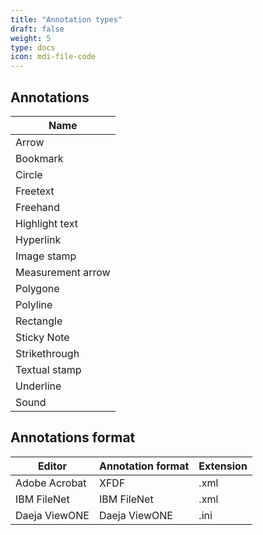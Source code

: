 ```yaml
---
title: "Annotation types"
draft: false
weight: 5
type: docs
icon: mdi-file-code
---
```

## Annotations

| Name                  |
| --------------------- |
| Arrow                 |
| Bookmark              |
| Circle                |
| Freetext              |
| Freehand              |
| Highlight text        |
| Hyperlink             |
| Image stamp           |
| Measurement arrow     |
| Polygone              |
| Polyline              |
| Rectangle             |
| Sticky Note           |
| Strikethrough         |
| Textual stamp         |
| Underline             |
| Sound                 |

## Annotations format

| Editor            | Annotation format | Extension |
| ----------------- | ----------------- | --------- |
| Adobe Acrobat     | XFDF              | .xml      |
| IBM FileNet       | IBM FileNet       | .xml      |
| Daeja ViewONE     | Daeja ViewONE     | .ini      |